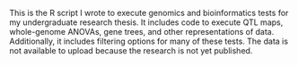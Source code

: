This is the R script I wrote to execute genomics and bioinformatics tests for my undergraduate research thesis. It includes code to execute QTL maps, whole-genome 
ANOVAs, gene trees, and other representations of data. Additionally, it includes filtering options for many of these tests. The data is not available to upload 
because the research is not yet published.
